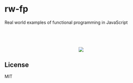 # rw-fp

Real world examples of functional programming in JavaScript

<h1 align="center">
<br>
<img src="https://a248.e.akamai.net/secure.meetupstatic.com/photos/event/6/5/4/c/highres_377065932.jpeg">
<br>
</h1>

License
----

MIT